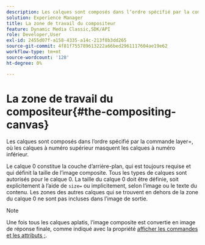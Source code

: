 ```yaml
---
description: Les calques sont composés dans l’ordre spécifié par la commande layer=, où les calques à numéro supérieur masquent les calques à numéro inférieur.
solution: Experience Manager
title: La zone de travail du compositeur
feature: Dynamic Media Classic,SDK/API
role: Developer,User
exl-id: 2455d07f-a158-4335-a14c-213f8b3dd265
source-git-commit: 4f81f755789613222a66bed2961117604ae19e62
workflow-type: tm+mt
source-wordcount: '128'
ht-degree: 0%

---
```


# La zone de travail du compositeur{#the-compositing-canvas}

Les calques sont composés dans l’ordre spécifié par la commande layer=, où les calques à numéro supérieur masquent les calques à numéro inférieur.

Le calque 0 constitue la couche d’arrière-plan, qui est toujours requise et qui définit la taille de l’image composite. Tous les types de calques sont autorisés pour le calque 0. La taille du calque 0 doit être définie, soit explicitement à l’aide de `size=` ou implicitement, selon l’image ou le texte du contenu. Les zones des autres calques qui se trouvent en dehors de la zone du calque 0 ne sont pas incluses dans l’image de sortie.

>[!NOTE]
>
>Une fois tous les calques aplatis, l’image composite est convertie en image de réponse finale, comme indiqué avec la propriété [afficher les commandes et les attributs ;](../../../../../../is-api/http-ref/image-serving-api-ref/c-http-protocol-reference/c-syntax-and-features/c-command-overview/r-view-commands-and-attributes.md#reference-8b3d637d080a47a4ba669a7f0de2ba90).
